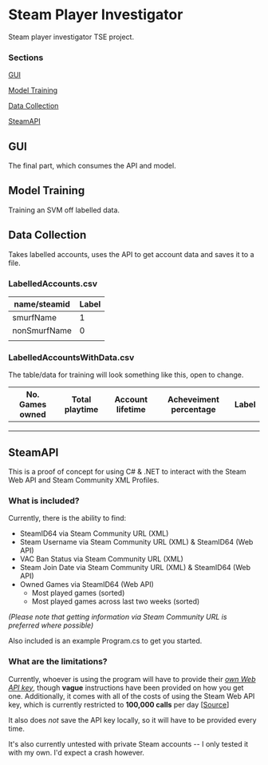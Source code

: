 # Steam Player Investigator

Steam player investigator TSE project.

### Sections

[GUI](#gui)

[Model Training](#model-training)

[Data Collection](#data-collection)

[SteamAPI](#steamapi)

## GUI

The final part, which consumes the API and model. 

## Model Training

Training an SVM off labelled data.

## Data Collection

Takes labelled accounts, uses the API to get account data and saves it to a file.

### LabelledAccounts.csv

| name/steamid | Label |
|--------------|-------|
| smurfName        | 1     |
| nonSmurfName     | 0     |
|              |       |

### LabelledAccountsWithData.csv

The table/data for training will look something like this, open to change.

| No. Games owned | Total playtime | Account lifetime | Acheveiment percentage | Label |
|-----------------|----------------|------------------|------------------------|-------|
| | | | | |
| | | | | |
| | | | | |


## SteamAPI

This is a proof of concept for using C# & .NET to interact with the Steam Web API and Steam Community XML Profiles.

### What is included?

Currently, there is the ability to find:
- SteamID64 via Steam Community URL (XML)
- Steam Username via Steam Community URL (XML) & SteamID64 (Web API)
- VAC Ban Status via Steam Community URL (XML)
- Steam Join Date via Steam Community URL (XML) & SteamID64 (Web API)
- Owned Games via SteamID64 (Web API)
	- Most played games (sorted)
	- Most played games across last two weeks (sorted)

*(Please note that getting information via Steam Community URL is preferred where possible)*

Also included is an example Program.cs to get you started.

### What are the limitations?

Currently, whoever is using the program will have to provide their [*own Web API key*](https://steamcommunity.com/dev/apikey), though **vague** instructions have been provided on how you get one.
Additionally, it comes with all of the costs of using the Steam Web API key, which is currently restricted to **100,000 calls** per day [[Source](https://steamcommunity.com/dev/apiterms)]

It also does *not* save the API key locally, so it will have to be provided every time.

It's also currently untested with private Steam accounts -- I only tested it with my own. I'd expect a crash however.